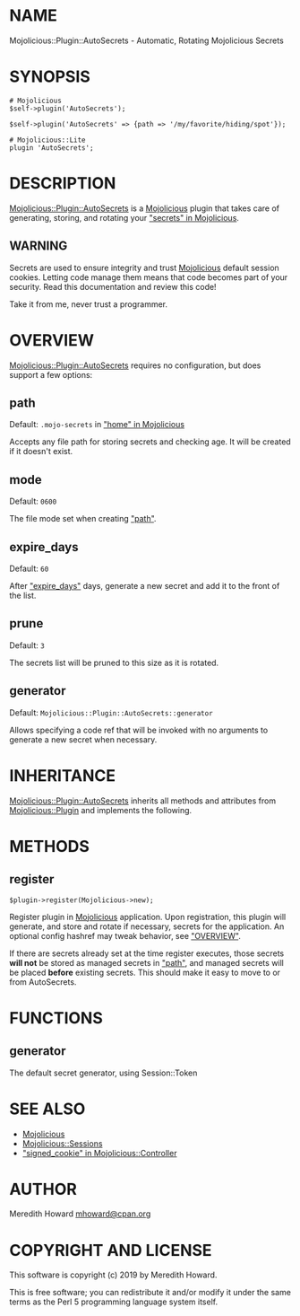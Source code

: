 # NAME

Mojolicious::Plugin::AutoSecrets - Automatic, Rotating Mojolicious Secrets

# SYNOPSIS

    # Mojolicious
    $self->plugin('AutoSecrets');

    $self->plugin('AutoSecrets' => {path => '/my/favorite/hiding/spot'});

    # Mojolicious::Lite
    plugin 'AutoSecrets';

# DESCRIPTION

[Mojolicious::Plugin::AutoSecrets](https://metacpan.org/pod/Mojolicious::Plugin::AutoSecrets) is a [Mojolicious](https://metacpan.org/pod/Mojolicious) plugin that takes care
of generating, storing, and rotating your ["secrets" in Mojolicious](https://metacpan.org/pod/Mojolicious#secrets).

## WARNING

Secrets are used to ensure integrity and trust [Mojolicious](https://metacpan.org/pod/Mojolicious) default session
cookies.  Letting code manage them means that code becomes part of your
security.  Read this documentation and review this code!

Take it from me, never trust a programmer.

# OVERVIEW

[Mojolicious::Plugin::AutoSecrets](https://metacpan.org/pod/Mojolicious::Plugin::AutoSecrets) requires no configuration, but does support
a few options:

## path

Default: `.mojo-secrets` in ["home" in Mojolicious](https://metacpan.org/pod/Mojolicious#home)

Accepts any file path for storing secrets and checking age.  It will be created
if it doesn't exist.

## mode

Default: `0600`

The file mode set when creating ["path"](#path).

## expire\_days

Default: `60`

After ["expire\_days"](#expire_days) days, generate a new secret and add it to the front of
the list.

## prune

Default: `3`

The secrets list will be pruned to this size as it is rotated.

## generator

Default: `Mojolicious::Plugin::AutoSecrets::generator`

Allows specifying a code ref that will be invoked with no arguments to generate
a new secret when necessary.

# INHERITANCE

[Mojolicious::Plugin::AutoSecrets](https://metacpan.org/pod/Mojolicious::Plugin::AutoSecrets) inherits all methods and attributes from
[Mojolicious::Plugin](https://metacpan.org/pod/Mojolicious::Plugin) and implements the following.

# METHODS

## register

    $plugin->register(Mojolicious->new);

Register plugin in [Mojolicious](https://metacpan.org/pod/Mojolicious) application.  Upon registration, this plugin
will generate, and store and rotate if necessary, secrets for the application.
An optional config hashref may tweak behavior, see ["OVERVIEW"](#overview).

If there are secrets already set at the time register executes, those secrets
**will not** be stored as managed secrets in ["path"](#path), and managed secrets will
be placed **before** existing secrets.  This should make it easy to move to or
from AutoSecrets.

# FUNCTIONS

## generator

The default secret generator, using Session::Token

# SEE ALSO

- [Mojolicious](https://metacpan.org/pod/Mojolicious)
- [Mojolicious::Sessions](https://metacpan.org/pod/Mojolicious::Sessions)
- ["signed\_cookie" in Mojolicious::Controller](https://metacpan.org/pod/Mojolicious::Controller#signed_cookie)

# AUTHOR

Meredith Howard <mhoward@cpan.org>

# COPYRIGHT AND LICENSE

This software is copyright (c) 2019 by Meredith Howard.

This is free software; you can redistribute it and/or modify it under
the same terms as the Perl 5 programming language system itself.
